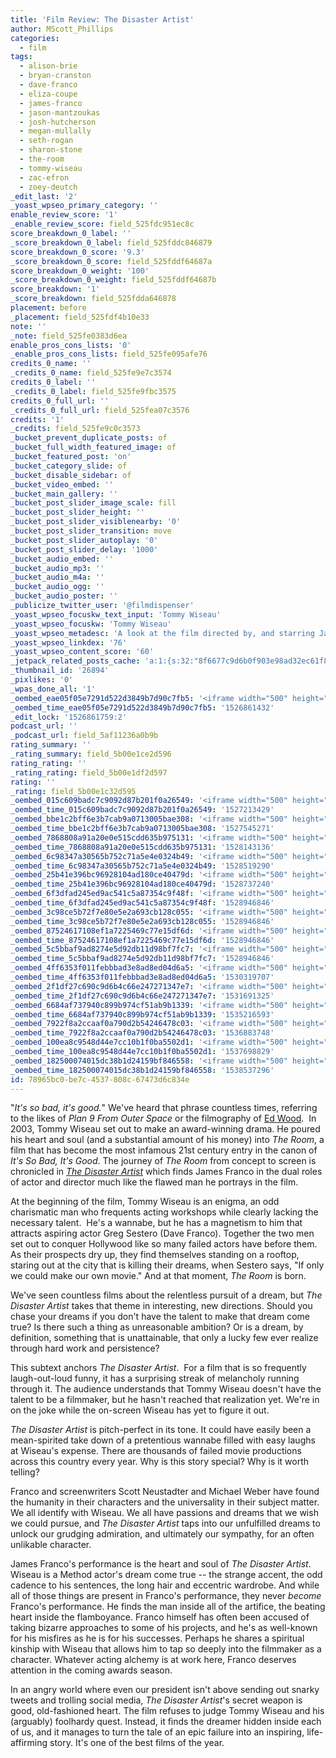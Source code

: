 ```yaml
---
title: 'Film Review: The Disaster Artist'
author: MScott_Phillips
categories:
  - film
tags:
  - alison-brie
  - bryan-cranston
  - dave-franco
  - eliza-coupe
  - james-franco
  - jason-mantzoukas
  - josh-hutcherson
  - megan-mullally
  - seth-rogan
  - sharon-stone
  - the-room
  - tommy-wiseau
  - zac-efron
  - zoey-deutch
_edit_last: '2'
_yoast_wpseo_primary_category: ''
enable_review_score: '1'
_enable_review_score: field_525fdc951ec8c
score_breakdown_0_label: ''
_score_breakdown_0_label: field_525fddc846879
score_breakdown_0_score: '9.3'
_score_breakdown_0_score: field_525fddf64687a
score_breakdown_0_weight: '100'
_score_breakdown_0_weight: field_525fddf64687b
score_breakdown: '1'
_score_breakdown: field_525fdda646878
placement: before
_placement: field_525fdf4b10e33
note: ''
_note: field_525fe0383d6ea
enable_pros_cons_lists: '0'
_enable_pros_cons_lists: field_525fe095afe76
credits_0_name: ''
_credits_0_name: field_525fe9e7c3574
credits_0_label: ''
_credits_0_label: field_525fe9fbc3575
credits_0_full_url: ''
_credits_0_full_url: field_525fea07c3576
credits: '1'
_credits: field_525fe9c0c3573
_bucket_prevent_duplicate_posts: of
_bucket_full_width_featured_image: of
_bucket_featured_post: 'on'
_bucket_category_slide: of
_bucket_disable_sidebar: of
_bucket_video_embed: ''
_bucket_main_gallery: ''
_bucket_post_slider_image_scale: fill
_bucket_post_slider_height: ''
_bucket_post_slider_visiblenearby: '0'
_bucket_post_slider_transition: move
_bucket_post_slider_autoplay: '0'
_bucket_post_slider_delay: '1000'
_bucket_audio_embed: ''
_bucket_audio_mp3: ''
_bucket_audio_m4a: ''
_bucket_audio_ogg: ''
_bucket_audio_poster: ''
_publicize_twitter_user: '@filmdispenser'
_yoast_wpseo_focuskw_text_input: 'Tommy Wiseau'
_yoast_wpseo_focuskw: 'Tommy Wiseau'
_yoast_wpseo_metadesc: 'A look at the film directed by, and starring James Franco, that chronicles the making of The Room by filmmaker Tommy Wiseau'
_yoast_wpseo_linkdex: '76'
_yoast_wpseo_content_score: '60'
_jetpack_related_posts_cache: 'a:1:{s:32:"8f6677c9d6b0f903e98ad32ec61f8deb";a:2:{s:7:"expires";i:1523677933;s:7:"payload";a:3:{i:0;a:1:{s:2:"id";i:26876;}i:1;a:1:{s:2:"id";i:17237;}i:2;a:1:{s:2:"id";i:19938;}}}}'
_thumbnail_id: '26894'
_pixlikes: '0'
_wpas_done_all: '1'
_oembed_eae05f05e7291d522d3849b7d90c7fb5: '<iframe width="500" height="281" src="https://www.youtube.com/embed/9teNKmm9R3k?start=3&feature=oembed" frameborder="0" allow="autoplay; encrypted-media" allowfullscreen></iframe>'
_oembed_time_eae05f05e7291d522d3849b7d90c7fb5: '1526861432'
_edit_lock: '1526861759:2'
podcast_url: ''
_podcast_url: field_5af11236a0b9b
rating_summary: ''
_rating_summary: field_5b00e1ce2d596
rating_rating: ''
_rating_rating: field_5b00e1df2d597
rating: ''
_rating: field_5b00e1c32d595
_oembed_015c609badc7c9092d87b201f0a26549: '<iframe width="500" height="281" src="https://www.youtube.com/embed/dkhBDhQ4OxM?feature=oembed" frameborder="0" allow="autoplay; encrypted-media" allowfullscreen></iframe>'
_oembed_time_015c609badc7c9092d87b201f0a26549: '1527213429'
_oembed_bbe1c2bff6e3b7cab9a0713005bae308: '<iframe width="500" height="281" src="https://www.youtube.com/embed/_DTbx7c7ez8?feature=oembed" frameborder="0" allow="autoplay; encrypted-media" allowfullscreen></iframe>'
_oembed_time_bbe1c2bff6e3b7cab9a0713005bae308: '1527545271'
_oembed_7868808a91a20e0e515cdd635b975131: '<iframe width="500" height="281" src="https://www.youtube.com/embed/PEZ2r1YGKSA?feature=oembed" frameborder="0" allow="autoplay; encrypted-media" allowfullscreen></iframe>'
_oembed_time_7868808a91a20e0e515cdd635b975131: '1528143136'
_oembed_6c98347a30565b752c71a5e4e0324b49: '<iframe width="500" height="281" src="https://www.youtube.com/embed/FhwktRDG_aQ?feature=oembed" frameborder="0" allow="autoplay; encrypted-media" allowfullscreen></iframe>'
_oembed_time_6c98347a30565b752c71a5e4e0324b49: '1528519290'
_oembed_25b41e396bc96928104ad180ce40479d: '<iframe width="500" height="281" src="https://www.youtube.com/embed/MFWF9dU5Zc0?feature=oembed" frameborder="0" allow="autoplay; encrypted-media" allowfullscreen></iframe>'
_oembed_time_25b41e396bc96928104ad180ce40479d: '1528737240'
_oembed_6f3dfad245ed9ac541c5a87354c9f48f: '<iframe width="500" height="281" src="https://www.youtube.com/embed/rTMINaybeyE?feature=oembed" frameborder="0" allow="autoplay; encrypted-media" allowfullscreen></iframe>'
_oembed_time_6f3dfad245ed9ac541c5a87354c9f48f: '1528946846'
_oembed_3c98ce5b72f7e80e5e2a693cb128c055: '<iframe width="500" height="281" src="https://www.youtube.com/embed/j7RHHPN4gII?feature=oembed" frameborder="0" allow="autoplay; encrypted-media" allowfullscreen></iframe>'
_oembed_time_3c98ce5b72f7e80e5e2a693cb128c055: '1528946846'
_oembed_87524617108ef1a7225469c77e15df6d: '<iframe width="500" height="281" src="https://www.youtube.com/embed/bP8vCXPo-BA?feature=oembed" frameborder="0" allow="autoplay; encrypted-media" allowfullscreen></iframe>'
_oembed_time_87524617108ef1a7225469c77e15df6d: '1528946846'
_oembed_5c5bbaf9ad8274e5d92db11d98bf7fc7: '<iframe width="500" height="281" src="https://www.youtube.com/embed/yqAS2lPISa8?feature=oembed" frameborder="0" allow="autoplay; encrypted-media" allowfullscreen></iframe>'
_oembed_time_5c5bbaf9ad8274e5d92db11d98bf7fc7: '1528946846'
_oembed_4ff6353f011febbbad3e8ad8ed04d6a5: '<iframe width="500" height="281" src="https://www.youtube.com/embed/HikYI0jIAwU?feature=oembed" frameborder="0" allow="autoplay; encrypted-media" allowfullscreen></iframe>'
_oembed_time_4ff6353f011febbbad3e8ad8ed04d6a5: '1530319707'
_oembed_2f1df27c690c9d6b4c66e247271347e7: '<iframe width="500" height="281" src="https://www.youtube.com/embed/9XxLHyzsB_Q?feature=oembed" frameborder="0" allow="autoplay; encrypted-media" allowfullscreen></iframe>'
_oembed_time_2f1df27c690c9d6b4c66e247271347e7: '1531691325'
_oembed_6684af737940c899b974cf51ab9b1339: '<iframe width="500" height="281" src="https://www.youtube.com/embed/gp-8oB53P7k?feature=oembed" frameborder="0" allow="autoplay; encrypted-media" allowfullscreen></iframe>'
_oembed_time_6684af737940c899b974cf51ab9b1339: '1535216593'
_oembed_7922f8a2ccaaf0a790d2b54246478c03: '<iframe width="500" height="281" src="https://www.youtube.com/embed/AWvUNABT8sg?feature=oembed" frameborder="0" allow="autoplay; encrypted-media" allowfullscreen></iframe>'
_oembed_time_7922f8a2ccaaf0a790d2b54246478c03: '1536883748'
_oembed_100ea8c9548d44e7cc10b1f0ba5502d1: '<iframe width="500" height="281" src="https://www.youtube.com/embed/ek1ePFp-nBI?feature=oembed" frameborder="0" allow="autoplay; encrypted-media" allowfullscreen></iframe>'
_oembed_time_100ea8c9548d44e7cc10b1f0ba5502d1: '1537698829'
_oembed_182500074015dc38b1d24159bf846558: '<iframe width="500" height="281" src="https://www.youtube.com/embed/USPd0vX2sdc?feature=oembed" frameborder="0" allow="autoplay; encrypted-media" allowfullscreen></iframe>'
_oembed_time_182500074015dc38b1d24159bf846558: '1538537296'
id: 78965bc0-be7c-4537-808c-67473d6c834e
---
```

<p>"<em>It's so bad, it's good.</em>" We've heard that phrase countless times, referring to the likes of <em>Plan 9 From Outer Space</em> or the filmography of <a href="http://www.imdb.com/title/tt0109707/?ref_=nv_sr_1">Ed Wood</a>.  In 2003, Tommy Wiseau set out to make an award-winning drama. He poured his heart and soul (and a substantial amount of his money) into <em>The Room</em>, a film that has become the most infamous 21st century entry in the canon of <em>It's So Bad, It's Good</em>. The journey of <em>The Room</em> from concept to screen is chronicled in <em><a href="https://www.amazon.com/Disaster-Artist-Inside-Greatest-Movie/dp/1476730407/ref=tmm_pap_swatch_0?_encoding=UTF8&amp;qid=1511279758&amp;sr=1-1">The Disaster Artist</a> </em>which finds James Franco in the dual roles of actor and director much like the flawed man he portrays in the film.</p>
<p>At the beginning of the film, Tommy Wiseau is an enigma, an odd charismatic man who frequents acting workshops while clearly lacking the necessary talent.  He's a wannabe, but he has a magnetism to him that attracts aspiring actor Greg Sestero (Dave Franco). Together the two men set out to conquer Hollywood like so many failed actors have before them. As their prospects dry up, they find themselves standing on a rooftop, staring out at the city that is killing their dreams, when Sestero says, "If only we could make our own movie." And at that moment, <em>The Room</em> is born.</p>
<p>We've seen countless films about the relentless pursuit of a dream, but <em>The Disaster Artist</em> takes that theme in interesting, new directions. Should you chase your dreams if you don't have the talent to make that dream come true? Is there such a thing as unreasonable ambition? Or is a dream, by definition, something that is unattainable, that only a lucky few ever realize through hard work and persistence?</p>
<p>This subtext anchors <em>The Disaster Artist</em>.  For a film that is so frequently laugh-out-loud funny, it has a surprising streak of melancholy running through it. The audience understands that Tommy Wiseau doesn't have the talent to be a filmmaker, but he hasn't reached that realization yet. We're in on the joke while the on-screen Wiseau has yet to figure it out.</p>
<p><em>The Disaster Artist</em> is pitch-perfect in its tone. It could have easily been a mean-spirited take down of a pretentious wannabe filled with easy laughs at Wiseau's expense. There are thousands of failed movie productions across this country every year. Why is this story special? Why is it worth telling?</p>
<p>Franco and screenwriters Scott Neustadter and Michael Weber have found the humanity in their characters and the universality in their subject matter. We all identify with Wiseau. We all have passions and dreams that we wish we could pursue, and <em>The Disaster Artist</em> taps into our unfulfilled dreams to unlock our grudging admiration, and ultimately our sympathy, for an often unlikable character.</p>
<p>James Franco's performance is the heart and soul of <em>The Disaster Artist</em>. Wiseau is a Method actor's dream come true -- the strange accent, the odd cadence to his sentences, the long hair and eccentric wardrobe. And while all of those things are present in Franco's performance, they never <em>become</em> Franco's performance. He finds the man inside all of the artifice, the beating heart inside the flamboyance. Franco himself has often been accused of taking bizarre approaches to some of his projects, and he's as well-known for his misfires as he is for his successes. Perhaps he shares a spiritual kinship with Wiseau that allows him to tap so deeply into the filmmaker as a character. Whatever acting alchemy is at work here, Franco deserves attention in the coming awards season.</p>
<p>In an angry world where even our president isn't above sending out snarky tweets and trolling social media, <em>The Disaster Artist</em>'s secret weapon is good, old-fashioned heart. The film refuses to judge Tommy Wiseau and his (arguably) foolhardy quest. Instead, it finds the dreamer hidden inside each of us, and it manages to turn the tale of an epic failure into an inspiring, life-affirming story. It's one of the best films of the year.</p>
<p>&nbsp;</p>
<p>&nbsp;</p>
<p>&nbsp;</p>
<p>&nbsp;</p>
<p>&nbsp;</p>

